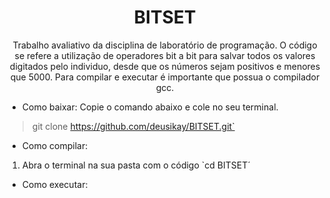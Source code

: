 <h1 align="center">
    <a>BITSET </a>
</h1>
<p align="center">Trabalho avaliativo da disciplina de laboratório de programação. O código se refere a utilização de operadores bit a bit para salvar todos os valores digitados pelo individuo, desde que os números sejam positivos e menores que 5000. Para compilar e executar é importante que possua o compilador gcc.</p>


* Como baixar:
Copie o comando abaixo e cole no seu terminal.

>git clone https://github.com/deusikay/BITSET.git`

* Como compilar:
1. Abra o terminal na sua pasta com o código
`cd BITSET´

* Como executar:
